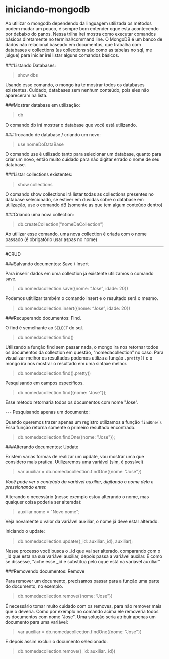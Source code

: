 # iniciando-mongodb

Ao utilizar o mongodb dependendo da linguagem utilizada os métodos podem mudar um pouco, é sempre bom entender oque esta acontecendo por debaixo do panos. Nessa trilha irei mostra como executar comandos básicos diretamente no terminal/command line.
O MongoDB é um banco de dados não relacional baseado em documentos, que trabalha com databases e collections (as collections são como as tabelas no sql, me julgue) para iniciar irei listar alguns comandos básicos.

###Listando Databases:

> show dbs

Usando esse comando, o mongo ira te mostrar todos os databases existentes. Cuidado, databases sem nenhum conteúdo, pois eles  não apareceram na lista.

###Mostrar database em utilização:

> db

O comando db irá mostrar o database que você está utilizando.

###Trocando de database / criando um novo:

> use nomeDoDataBase

O comando use é utilizado tanto para selecionar um database, quanto para criar um novo, então muito cuidado para não digitar errado o nome de seu database.

###Listar collections existentes:

> show collections

O comando show collections irá listar todas as collections presentes no database selecionado, se estiver em duvidas sobre o database em utilização, use o comando dB (somente as que tem algum conteúdo dentro)

###Criando uma nova collection:

> db.createCollection(“nomeDaCollection”)

Ao utilizar esse comando, uma nova collection é criada com o nome passado (é obrigatório usar aspas no nome)

<hr>

#CRUD

###Salvando documentos: Save / Insert

Para inserir dados em uma collection já existente utilizamos o comando save.

> db.nomedacollection.save({nome: “Jose”, idade: 20})

Podemos utitilizar também o comando insert e o resultado será o mesmo.

> db.nomedacollection.insert({nome: “Jose”, idade: 20})

###Recuperando documentos: Find.

O find é semelhante ao `SELECT` do sql.

> db.nomedacollection.find()

Utilizando a função find sem passar nada, o mongo ira nos retornar todos os documentos da collection em questão, “nomedacollection” no caso.
Para visualizar melhor os resultados podemos utiliza a função `.pretty()` e o mongo ira nos
mostrar o resultado em uma sintaxe melhor.

> db.nomedacollection.find().pretty()

Pesquisando em campos específicos.

> db.nomedacollection.find({nome: "Jose"});

Esse método retornaria todos os documentos com nome "Jose".

 --- Pesquisando apenas um documento:

Quando queremos trazer apenas um registro utilizamos a função `findOne()`.
Essa função retorna somente o primeiro resultado encontrado.

> db.nomedacollection.findOne({nome: "Jose"});

###Alterando documentos: Update

Existem varias formas de realizar um update, vou mostrar uma que considero mais pratica. Utilizaremos uma variável (sim, é possível)

> var auxiliar = db.nomedacollection.findOne({nome: "Jose"})

<i>Você pode ver o conteúdo da variável auxiliar, digitando o nome dela e pressionando enter.</i>

Alterando o necessário (nesse exemplo estou alterando o nome, mas qualquer coisa poderia ser alterada):

> auxiliar.nome = "Novo nome";

Veja novamente o valor da variável auxiliar, o nome já deve estar alterado.

Iniciando o update:

> db.nomedacollection.update({_id: auxiliar._id}, auxiliar);

Nesse processo você busca o _id que vai ser alterado, comparando com o _id que esta na sua variável auxiliar, depois passa a variável auxilar. É como se dissesse, "ache esse _id e substitua pelo oque está na variável auxiliar"

###Removendo documentos: Remove

Para remover um documento, precisamos passar para a função uma parte do documento, no exemplo.

> db.nomedacollection.remove({nome: “Jose”})

É necessário tomar muito cuidado com os removes, para não remover mais que o deveria. Como por exemplo no comando acima ele removeria todos os documentos com nome "Jose".
Uma solução seria atribuir apenas um documento para uma variável:

> var auxiliar = db.nomedacollection.findOne({nome: "Jose"})

E depois assim excluir o documento selecionado.

> db.nomedacollection.remove({_id: auxiliar._id})






